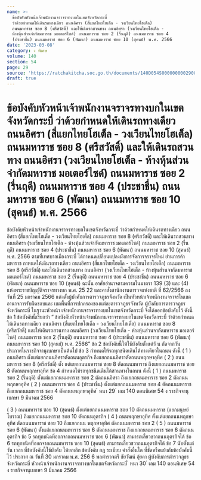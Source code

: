 ```yaml
---
name: >-
  ข้อบังคับหัวหน้าเจ้าพนักงานจราจรทางบกในเขตจังหวัดกระบี่
  ว่าด้วยกำหนดให้เดินรถทางเดียว ถนนอิศรา (สี่แยกไทยโฮเต็ล - วงเวียนไทยโฮเต็ล)
  ถนนมหาราช ซอย 8 (ศรีสวัสดิ์) และให้เดินรถสวนทาง ถนนอิศรา (วงเวียนไทยโฮเต็ล -
  ห้างหุ้นส่วนจำกัดมหาราช มอเตอร์ไซด์) ถนนมหาราช ซอย 2 (รื่นฤดี) ถนนมหาราช ซอย 4
  (ประชาชื่น) ถนนมหาราช ซอย 6 (พัฒนา) ถนนมหาราช ซอย 10 (สุคนธ์) พ.ศ. 2566
date: '2023-03-08'
category: ง พิเศษ
volume: 140
section: 54
page: 29
source: 'https://ratchakitcha.soc.go.th/documents/140D054S0000000002900.pdf'
draft: true
---
```


# ข้อบังคับหัวหน้าเจ้าพนักงานจราจรทางบกในเขตจังหวัดกระบี่ ว่าด้วยกำหนดให้เดินรถทางเดียว ถนนอิศรา (สี่แยกไทยโฮเต็ล - วงเวียนไทยโฮเต็ล) ถนนมหาราช ซอย 8 (ศรีสวัสดิ์) และให้เดินรถสวนทาง ถนนอิศรา (วงเวียนไทยโฮเต็ล - ห้างหุ้นส่วนจำกัดมหาราช มอเตอร์ไซด์) ถนนมหาราช ซอย 2 (รื่นฤดี) ถนนมหาราช ซอย 4 (ประชาชื่น) ถนนมหาราช ซอย 6 (พัฒนา) ถนนมหาราช ซอย 10 (สุคนธ์) พ.ศ. 2566

ข้อบังคับหัวหน้าเจ้าพนักงานจราจรทางบกในเขตจังหวัดกระบี่ ว่าด้วยกำหนดให้เดินรถทางเดียว ถนนอิศรา (สี่แยกไทยโฮเต็ล - วงเวียนไทยโฮเต็ล) ถนนมหาราช ซอย 8 (ศรีสวัสดิ์) และให้เดินรถสวนทาง ถนนอิศรา (วงเวียนไทยโฮเต็ล - ห้างหุ้นส่วนจำกัดมหาราช มอเตอร์ไซด์) ถนนมหาราช ซอย 2 (รื่นฤดี) ถนนมหาราช ซอย 4 (ประชาชื่น) ถนนมหาราช ซอย 6 (พัฒนา) ถนนมหาราช ซอย 10 (สุคนธ์) พ.ศ. 2566 ตามที่เทศบาลเมืองกระบี่ ได้กาหนดเปลี่ยนแปลงผังการจัดการจราจรใหม่ ย่านการค้ามหาราช กาหนดให้เดินรถทางเดียว ถนนอิศรา (สี่แยกไทยโฮเต็ล - วงเวียนไทยโฮเต็ล) ถนนมหาราช ซอย 8 (ศรีสวัสดิ์) และให้เดินรถสวนทาง ถนนอิศรา (วงเวียนไทยโฮเต็ล - ห้างหุ้นส่วนจากัดมหาราช มอเตอร์ไซด์) ถนนมหาราช ซอย 2 (รื่นฤดี) ถนนมหาราช ซอย 4 (ประชาชื่น) ถนนมหาราช ซอย 6 (พัฒนา) ถนนมหาราช ซอย 10 (สุคนธ์) ฉะนั้น อาศัยอำนาจตามความในมาตรา 139 (3) และ (4) แห่งพระราชบัญญัติจราจรทางบก พ.ศ. 25 22 และคาสั่งสานักงานตารวจแห่งชาติ ที่ 62/2566 ลงวันที่ 25 มกราคม 2566 แต่งตั้งผู้บังคับการตารวจภูธรจังหวัด เป็นหัวหน้าเจ้าพนักงานจราจรในเขตอานาจการรับผิดชอบและ เขตพื้นที่การปกครองของแต่ละตารวจภูธรจังหวัด ผู้บังคับการตารวจภูธรจังหวัดกระบี่ ในฐานะหัวหน้า เจ้าพนักงานจราจรทางบกในเขตจังหวัดกระบี่ จึงได้ออกข้อบังคับไว้ ดังนี้ ข้อ 1 ข้อบังคับนี้เรียกว่า “ ข้อบังคับหัวหน้าเจ้าพนักงานจราจรทางบกในเขตจังหวัดกระบี่ ว่าด้วยกำหนดให้เดินรถทางเดียว ถนนอิศรา (สี่แยกไทยโฮเต็ล - วงเวียนไทยโฮเต็ล) ถนนมหาราช ซอย 8 (ศรีสวัสดิ์) และให้เดินรถสวนทาง ถนนอิศรา (วงเวียนไทยโฮเต็ล - ห้างหุ้นส่วนจากัดมหาราช มอเตอร์ไซด์) ถนนมหาราช ซอย 2 (รื่นฤดี) ถนนมหาราช ซอย 4 (ประชาชื่น) ถนนมหาราช ซอย 6 (พัฒนา) ถนนมหาราช ซอย 10 (สุคนธ์) พ.ศ. 2566” ข้อ 2 ข้อบังคับนี้ให้ใช้บังคับตั้งแต่วั น ถัดจากวันประกาศในราชกิจจานุเบกษาเป็นต้นไป ข้อ 3 กำหนดให้รถทุกชนิดเดินได้ทางเดียวในถนน ดังนี้ ( 1 ) ถนนอิศรา ตั้งแต่แยกถนนอิศราตัดถนนอุตรกิจ ถึงแยกถนนอิศราตัดถนนพฤกษาอุทิศ ( 2 ) ถนนมหาราช ซอย 8 (ศรีสวัสดิ์) ตั้ง แต่แยกถนนมหาราช ซอย 8 ตัดถนนมหาราช ถึงแยกถนนมหาราช ซอย 8 ตัดถนนพฤกษาอุทิศ ข้อ 4 กำหนดให้รถทุกชนิดเดินได้สวนทางในถนน ดังนี้ ( 1 ) ถนนมหาราช ซอย 2 (รื่นฤดี) ตั้งแต่แยกถนนมหาราช ซอย 2 ตัดถนนอิศรา ถึงแยกถนนมหาราช ซอย 2 ตัดถนนพฤกษาอุทิศ ( 2 ) ถนนมหาราช ซอย 4 (ประชาชื่น) ตั้งแต่แยกถนนมหาราช ซอย 4 ตัดถนนมหาราช ถึงแยกถนนมหาราช ซอย 4 ตัดถนนพฤกษาอุทิศ ้ หนา 29 ่ เลม 140 ตอนพิเศษ 54 ง ราชกิจจานุเบกษา 9 มีนาคม 2566

( 3 ) ถนนมหาราช ซอย 10 (สุคนธ์) ตั้งแต่แยกถนนมหาราช ซอย 10 ตัดถนนมหาราช (แยกมนุษย์โบราณ) ถึงแยกถนนมหาราช ซอย 10 ตัดถนนอุตรกิจ ( 4 ) ถนนพฤกษาอุทิศ ตั้งแต่แยกถนนพฤกษาอุทิศ ตัดถนนมหาราช ซอย 10 ถึงแยกถนน พฤกษาอุทิศ ตัดถนนมหาราช ซอย 2 ( 5 ) ถนนมหาราช ซอย 6 (พัฒนา) ตั้งแต่แยกถนนมหาราช ซอย 6 ตัดถนนมหาราช ถึงแยกถนนมหาราช ซอย 6 ตัดถนนอุตรกิจ ข้อ 5 รถทุกชนิดที่ออกจากถนนมหาราช ซอย 6 (พัฒนา) สามารถเลี้ยวขวาถนนอุตรกิจได้ ข้อ 6 รถทุกชนิดที่ออกจากถนนมหาราช ซอย 10 (สุคนธ์) สามารถเลี้ยวขวาถนนอุตรกิจได้ ข้อ 7 นับตั้งแต่วัน เวลา ที่ข้อบังคับนี้ใช้บังคับ ให้ยกเลิก ข้อบังคับ กฎ ระเบียบ คำสั่งอื่นใด ที่ขัดหรือแย้งกับข้อบังคับนี้ไว้ ประกาศ ณ วันที่ 30 มกราคม พ.ศ. 256 6 พลตำรวจตรี ชัยวัฒน์ อุ้ยคา ผู้บังคับการตำรวจภูธรจังหวัดกระบี่ หัวหน้าเจ้าพนักงานจราจรทางบกในเขตจังหวัดกระบี่ ้ หนา 30 ่ เลม 140 ตอนพิเศษ 54 ง ราชกิจจานุเบกษา 9 มีนาคม 2566
